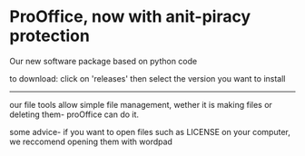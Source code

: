 # ProOffice, now with anit-piracy protection

Our new software package based on python code

to download: click on 'releases' then select the version you want to install

--------

our file tools allow simple file management, wether it is making files or deleting them- proOffice can do it.

some advice- if you want to open files such as LICENSE on your computer, we reccomend opening them with wordpad

